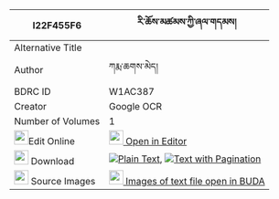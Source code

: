 |I22F455F6|རི་ཆོས་མཚམས་ཀྱི་ཞལ་གདམས། 
| --- | --- 
|Alternative Title |
|Author| ཀརྨ་ཆགས་མེད།
|BDRC ID | W1AC387
|Creator | Google OCR
|Number of Volumes| 1
|<img width="25" src="https://img.icons8.com/color/25/000000/edit-property.png">Edit Online| [<img width="25" src="https://avatars.githubusercontent.com/u/45091458?s=200&v=4"> Open in Editor](http://editor.openpecha.org/I22F455F6)
|<img width="25" src="https://img.icons8.com/fluent/48/000000/download-2.png"/>  Download | [![](https://img.icons8.com/color/20/000000/txt.png)Plain Text](https://github.com/Openpecha/I22F455F6/releases/download/v2/ri_chotsam_kyi_shyaldam_plain_I22F455F6.zip), [![](https://img.icons8.com/color/20/000000/txt.png)Text with Pagination](https://github.com/Openpecha/I22F455F6/releases/download/v2/ri_chotsam_kyi_shyaldam_pages_I22F455F6.zip)
|<img width="25" src="https://img.icons8.com/plasticine/100/000000/pictures-folder.png"/>  Source Images | [<img width="25" src="https://library.bdrc.io/icons/BUDA-small.svg"> Images of text file open in BUDA](https://library.bdrc.io/show/bdr:W1AC387)